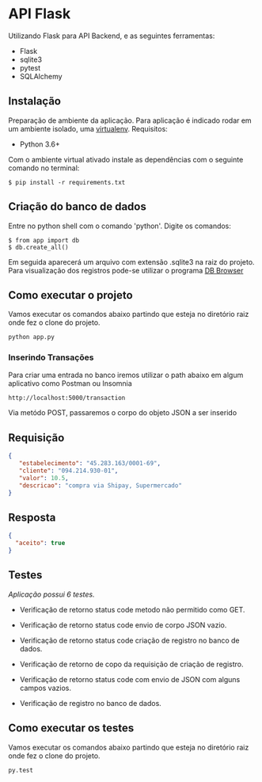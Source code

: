 # API Flask

Utilizando Flask para API Backend, e as seguintes ferramentas:

- Flask
- sqlite3
- pytest
- SQLAlchemy

## Instalação
Preparação de ambiente da aplicação.
Para aplicação é indicado rodar em um ambiente isolado, uma [virtualenv](https://docs.python.org/pt-br/dev/library/venv.html).
Requisitos:

* Python 3.6+


Com o ambiente virtual ativado instale as dependências com o seguinte comando no terminal:
```shell
$ pip install -r requirements.txt
```

## Criação do banco de dados
Entre no python shell com o comando 'python'.
Digite os comandos:

```shell
$ from app import db
$ db.create_all()
```
Em seguida aparecerá um arquivo com extensão .sqlite3 na raiz do projeto.
Para visualização dos registros pode-se utilizar o programa [DB Browser](https://sqlitebrowser.org/)


## Como executar o projeto

Vamos executar os comandos abaixo partindo que esteja no diretório raiz onde fez o clone do projeto.
```sh
python app.py
```

### Inserindo Transações

Para criar uma entrada no banco iremos utilizar o path abaixo em algum aplicativo como Postman ou Insomnia

```sh
http://localhost:5000/transaction
```

Via metódo POST, passaremos o corpo do objeto JSON a ser inserido
## Requisição
```json
{
   "estabelecimento": "45.283.163/0001-69",
   "cliente": "094.214.930-01",
   "valor": 10.5,
   "descricao": "compra via Shipay, Supermercado"
}
```
## Resposta
```json
{
  "aceito": true
}
```

## Testes

*Aplicação possui 6 testes.*

- Verificação de retorno status code metodo não permitido como GET.

- Verificação de retorno status code envio de corpo JSON vazio.

- Verificação de retorno status code criação de registro no banco de dados.

- Verificação de retorno de copo da requisição de criação de registro.


- Verificação de retorno status code com envio de JSON com alguns campos vazios.

- Verificação de registro no banco de dados.


## Como executar os testes

Vamos executar os comandos abaixo partindo que esteja no diretório raiz onde fez o clone do projeto.
```sh
py.test
```